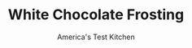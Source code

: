 ---
layout: ../../layouts/MarkdownPostLayout.astro
title: White Chocolate Frosting
author: America's Test Kitchen
pubDate: 2023-03-15
description: "For a stark color contrast and delicious flavor, pair this frosting with our Devils Food Cupcakes."
image_url: https://res.cloudinary.com/hksqkdlah/image/upload/ar_1:1,c_fill,dpr_2.0,f_auto,fl_lossy.progressive.strip_profile,g_faces:auto,q_auto:low,w_344/WhiteChocolateFrosting_yjzowh
tags: ["Desserts or Baked Goods","Chocolate","Cakes"]
calories: 2836
protein: 2
carbohydrates: 25
fats: 19
fiber: 
ingredients: ["12 ounces, white chocolate, chopped","1 tablespoon, corn syrup","1 teaspoon, vanilla extract","pinch, table salt","1/2 cup, heavy cream","1/4 cup (1 ounce), confectioners' sugar","4 tablespoons, cold unsalted butter, cut into 1/2-inch pieces"]
serves: 10
time: ""
instructions: ["Place chocolate, corn syrup, vanilla, and salt in food processor. Bring cream to boil in small saucepan. With machine running, add hot cream in steady stream and blend until chocolate melts, about 1 minute. Stop food processor, add confectioners’ sugar, and process until sugar is incorporated, about 30 seconds. With machine still running, add butter, one piece at a time, and process until completely smooth, about 1 minute.","Transfer frosting to medium bowl and refrigerate, stirring frequently, until cooled and very thick, at least 30 minutes. (A spoon should be able to stand up in frosting. If you want a fluffier consistency, beat the cooled frosting with an electric mixer at medium speed for about 2 minutes.)"]
nutrition: ["108 mg Potassium, K","68 mg Phosphorus, P","77 mg Calcium, Ca","5 mg Magnesium, Mg","51 mg Sodium, Na","19 g Total lipid (fat)","5 g Fatty acids, total monounsaturated","35 mg Cholesterol","12 g Fatty acids, total saturated","3 µg Folate, food","24 g Sugars, total","3 µg Vitamin K (phylloquinone)","9 g Water","25 g Carbohydrate, by difference","3 µg Folate, DFE","2 g Protein","90 µg Vitamin A, RAE","283 kcal Energy","24 g Sugars, added","2836 calories"]
notes: "White chocolate chips also work well in this recipe."
---